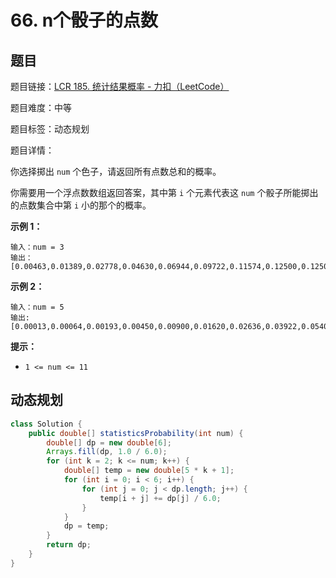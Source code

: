 # 66. n个骰子的点数

## 题目

题目链接：[LCR 185. 统计结果概率 - 力扣（LeetCode）](https://leetcode.cn/problems/nge-tou-zi-de-dian-shu-lcof/description/)

题目难度：中等

题目标签：动态规划

题目详情：

你选择掷出 `num` 个色子，请返回所有点数总和的概率。

你需要用一个浮点数数组返回答案，其中第 `i` 个元素代表这 `num` 个骰子所能掷出的点数集合中第 `i` 小的那个的概率。

**示例 1：**

```
输入：num = 3
输出：[0.00463,0.01389,0.02778,0.04630,0.06944,0.09722,0.11574,0.12500,0.12500,0.11574,0.09722,0.06944,0.04630,0.02778,0.01389,0.00463]
```

**示例 2：**

```
输入：num = 5
输出:[0.00013,0.00064,0.00193,0.00450,0.00900,0.01620,0.02636,0.03922,0.05401,0.06944,0.08372,0.09452,0.10031,0.10031,0.09452,0.08372,0.06944,0.05401,0.03922,0.02636,0.01620,0.00900,0.00450,0.00193,0.00064,0.00013]
```

**提示：**

- `1 <= num <= 11`



## 动态规划

``` java
class Solution {
    public double[] statisticsProbability(int num) {
        double[] dp = new double[6];
        Arrays.fill(dp, 1.0 / 6.0);
        for (int k = 2; k <= num; k++) {
            double[] temp = new double[5 * k + 1];
            for (int i = 0; i < 6; i++) {
                for (int j = 0; j < dp.length; j++) {
                    temp[i + j] += dp[j] / 6.0;
                }
            }
            dp = temp;
        }
        return dp;
    }
}
```
